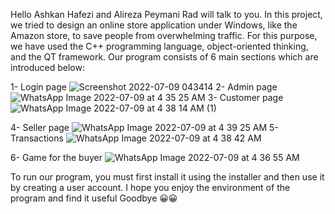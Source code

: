 Hello
Ashkan Hafezi and Alireza Peymani Rad will talk to you.
In this project, we tried to design an online store application under Windows, like the Amazon store, to save people from overwhelming traffic.
For this purpose, we have used the C++ programming language, object-oriented thinking, and the QT framework.
Our program consists of 6 main sections which are introduced below:

1- Login page
![Screenshot 2022-07-09 043414](https://user-images.githubusercontent.com/103421138/178083512-17609a56-b27f-4e31-99d0-2f49d9f6f72f.png)
2- Admin page
![WhatsApp Image 2022-07-09 at 4 35 25 AM](https://user-images.githubusercontent.com/103421138/178083779-66892fef-436b-4681-a895-e447cedd6a2d.jpeg)
3- Customer page
![WhatsApp Image 2022-07-09 at 4 38 14 AM (1)](https://user-images.githubusercontent.com/103421138/178083866-37472826-00e4-4cbc-9b8d-e44b822118b4.jpeg)

4- Seller page
![WhatsApp Image 2022-07-09 at 4 39 25 AM](https://user-images.githubusercontent.com/103421138/178083832-7a33a769-9216-4c5c-bf92-1ba42bfb7dad.jpeg)
5-Transactions
![WhatsApp Image 2022-07-09 at 4 38 42 AM](https://user-images.githubusercontent.com/103421138/178083723-d81749b7-7363-4dcd-98b0-8796151f11ae.jpeg)

6- Game for the buyer
![WhatsApp Image 2022-07-09 at 4 36 55 AM](https://user-images.githubusercontent.com/103421138/178083711-01e3c1e3-45ba-49a5-ba72-0a797dbd090b.jpeg)


To run our program, you must first install it using the installer and then use it by creating a user account.
I hope you enjoy the environment of the program and find it useful
Goodbye 😀😀
